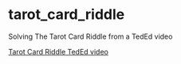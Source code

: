 # tarot_card_riddle
Solving The Tarot Card Riddle from a TedEd video

[Tarot Card Riddle TedEd video](https://www.youtube.com/watch?v=UIeT1zxsus0)
